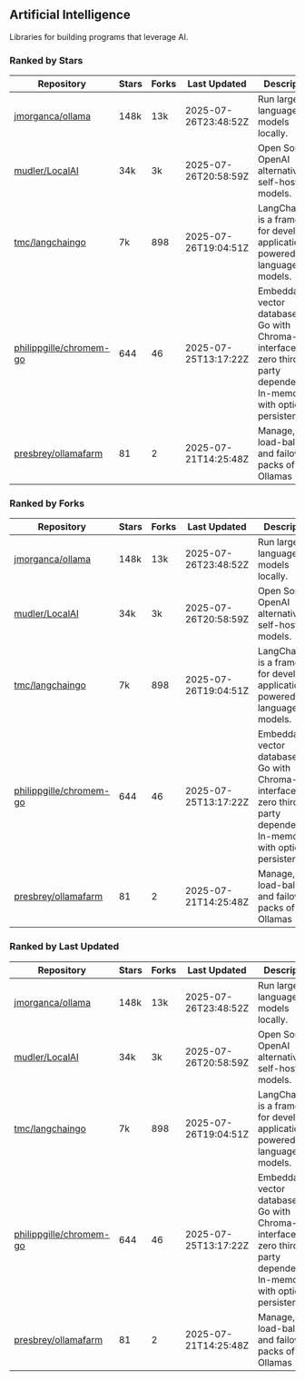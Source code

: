 ## Artificial Intelligence

Libraries for building programs that leverage AI.

### Ranked by Stars

| Repository | Stars | Forks | Last Updated | Description | 
|------------|-------|-------|--------------|-------------|
| [jmorganca/ollama](https://github.com/jmorganca/ollama) | 148k | 13k | 2025-07-26T23:48:52Z |  Run large language models locally. |
| [mudler/LocalAI](https://github.com/mudler/LocalAI) | 34k | 3k | 2025-07-26T20:58:59Z |  Open Source OpenAI alternative, self-host AI models. |
| [tmc/langchaingo](https://github.com/tmc/langchaingo) | 7k | 898 | 2025-07-26T19:04:51Z |  LangChainGo is a framework for developing applications powered by language models. |
| [philippgille/chromem-go](https://github.com/philippgille/chromem-go) | 644 | 46 | 2025-07-25T13:17:22Z |  Embeddable vector database for Go with Chroma-like interface and zero third-party dependencies. In-memory with optional persistence. |
| [presbrey/ollamafarm](https://github.com/presbrey/ollamafarm) | 81 | 2 | 2025-07-21T14:25:48Z |  Manage, load-balance, and failover packs of Ollamas |

### Ranked by Forks

| Repository | Stars | Forks | Last Updated | Description | 
|------------|-------|-------|--------------|-------------|
| [jmorganca/ollama](https://github.com/jmorganca/ollama) | 148k | 13k | 2025-07-26T23:48:52Z |  Run large language models locally. |
| [mudler/LocalAI](https://github.com/mudler/LocalAI) | 34k | 3k | 2025-07-26T20:58:59Z |  Open Source OpenAI alternative, self-host AI models. |
| [tmc/langchaingo](https://github.com/tmc/langchaingo) | 7k | 898 | 2025-07-26T19:04:51Z |  LangChainGo is a framework for developing applications powered by language models. |
| [philippgille/chromem-go](https://github.com/philippgille/chromem-go) | 644 | 46 | 2025-07-25T13:17:22Z |  Embeddable vector database for Go with Chroma-like interface and zero third-party dependencies. In-memory with optional persistence. |
| [presbrey/ollamafarm](https://github.com/presbrey/ollamafarm) | 81 | 2 | 2025-07-21T14:25:48Z |  Manage, load-balance, and failover packs of Ollamas |

### Ranked by Last Updated

| Repository | Stars | Forks | Last Updated | Description | 
|------------|-------|-------|--------------|-------------|
| [jmorganca/ollama](https://github.com/jmorganca/ollama) | 148k | 13k | 2025-07-26T23:48:52Z |  Run large language models locally. |
| [mudler/LocalAI](https://github.com/mudler/LocalAI) | 34k | 3k | 2025-07-26T20:58:59Z |  Open Source OpenAI alternative, self-host AI models. |
| [tmc/langchaingo](https://github.com/tmc/langchaingo) | 7k | 898 | 2025-07-26T19:04:51Z |  LangChainGo is a framework for developing applications powered by language models. |
| [philippgille/chromem-go](https://github.com/philippgille/chromem-go) | 644 | 46 | 2025-07-25T13:17:22Z |  Embeddable vector database for Go with Chroma-like interface and zero third-party dependencies. In-memory with optional persistence. |
| [presbrey/ollamafarm](https://github.com/presbrey/ollamafarm) | 81 | 2 | 2025-07-21T14:25:48Z |  Manage, load-balance, and failover packs of Ollamas |


